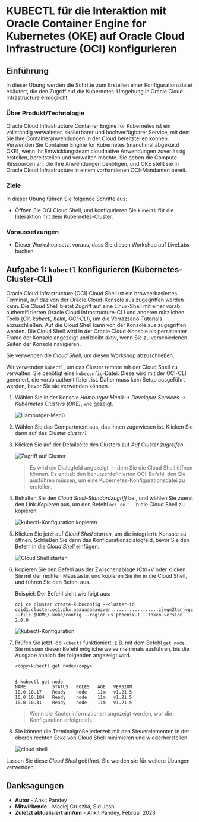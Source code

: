 # KUBECTL für die Interaktion mit Oracle Container Engine for Kubernetes (OKE) auf Oracle Cloud Infrastructure (OCI) konfigurieren

## Einführung

In dieser Übung werden die Schritte zum Erstellen einer Konfigurationsdatei erläutert, die den Zugriff auf die Kubernetes-Umgebung in Oracle Cloud Infrastructure ermöglicht.

### Über Produkt/Technologie

Oracle Cloud Infrastructure Container Engine for Kubernetes ist ein vollständig verwalteter, skalierbarer und hochverfügbarer Service, mit dem Sie Ihre Containeranwendungen in der Cloud bereitstellen können. Verwenden Sie Container Engine for Kubernetes (manchmal abgekürzt OKE), wenn Ihr Entwicklungsteam cloudnative Anwendungen zuverlässig erstellen, bereitstellen und verwalten möchte. Sie geben die Compute-Ressourcen an, die Ihre Anwendungen benötigen, und OKE stellt sie in Oracle Cloud Infrastructure in einem vorhandenen OCI-Mandanten bereit.

### Ziele

In dieser Übung führen Sie folgende Schritte aus:

*   Öffnen Sie OCI Cloud Shell, und konfigurieren Sie `kubectl` für die Interaktion mit dem Kubernetes-Cluster.

### Voraussetzungen

*   Dieser Workshop setzt voraus, dass Sie diesen Workshop auf LiveLabs buchen.

## Aufgabe 1: `kubectl` konfigurieren (Kubernetes-Cluster-CLI)

Oracle Cloud Infrastructure (OCI) Cloud Shell ist ein browserbasiertes Terminal, auf das von der Oracle Cloud-Konsole aus zugegriffen werden kann. Die Cloud Shell bietet Zugriff auf eine Linux-Shell mit einer vorab authentifizierten Oracle Cloud Infrastructure-CLI und anderen nützlichen Tools (_Git, kubectl, helm, OCI-CLI_), um die Verrazzano-Tutorials abzuschließen. Auf die Cloud Shell kann von der Konsole aus zugegriffen werden. Die Cloud Shell wird in der Oracle Cloud-Konsole als persistenter Frame der Konsole angezeigt und bleibt aktiv, wenn Sie zu verschiedenen Seiten der Konsole navigieren.

Sie verwenden die _Cloud Shell_, um diesen Workshop abzuschließen.

Wir verwenden `kubectl`, um das Cluster remote mit der Cloud Shell zu verwalten. Sie benötigt eine `kubeconfig`\-Datei. Diese wird mit der OCI-CLI generiert, die vorab authentifiziert ist. Daher muss kein Setup ausgeführt werden, bevor Sie sie verwenden können.

1.  Wählen Sie in der Konsole _Hamburger Menü -> Developer Services -> Kubernetes Clusters (OKE)_, wie gezeigt.
    
    ![Hamburger-Menü](../setup-oke-ocishell/images/hamburgermenu.png " ")
    
2.  Wählen Sie das Compartment aus, das Ihnen zugewiesen ist. Klicken Sie dann auf das Cluster _cluster1_.
    
3.  Klicken Sie auf der Detailseite des Clusters auf _Auf Cluster zugreifen_.
    
    ![Zugriff auf Cluster](../setup-oke-ocishell/images/accesscluster.png " ")
    
    > Es wird ein Dialogfeld angezeigt, in dem Sie die Cloud Shell öffnen können. Es enthält den benutzerdefinierten OCI-Befehl, den Sie ausführen müssen, um eine Kubernetes-Konfigurationsdatei zu erstellen.
    
4.  Behalten Sie den _Cloud Shell-Standardzugriff_ bei, und wählen Sie zuerst den Link _Kopieren_ aus, um den Befehl `oci ce...` in die Cloud Shell zu kopieren.
    
    ![kubectl-Konfiguration kopieren](../setup-oke-ocishell/images/copyconfig.png " ")
    
5.  Klicken Sie jetzt auf _Cloud Shell starten_, um die integrierte Konsole zu öffnen. Schließen Sie dann das Konfigurationsdialogfeld, bevor Sie den Befehl in die _Cloud Shell_ einfügen.
    
    ![Cloud Shell starten](../setup-oke-ocishell/images/launchcloudshell.png " ")
    
6.  Kopieren Sie den Befehl aus der Zwischenablage (Ctrl+V oder klicken Sie mit der rechten Maustaste, und kopieren Sie ihn in die Cloud Shell, und führen Sie den Befehl aus.
    
    Beispiel: Der Befehl sieht wie folgt aus:
    
        oci ce cluster create-kubeconfig --cluster-id ocid1.cluster.oc1.phx.aaaaaaaaaezwen..................zjwgm2tqnjvgc2dey3emnsd --file $HOME/.kube/config --region us-phoenix-1 --token-version 2.0.0
        
    
    ![kubectl-Konfiguration](../setup-oke-ocishell/images/kubeconfig.png " ")
    
7.  Prüfen Sie jetzt, ob `kubectl` funktioniert, z.B. mit dem Befehl `get node`. Sie müssen diesen Befehl möglicherweise mehrmals ausführen, bis die Ausgabe ähnlich der folgenden angezeigt wird.
    
        <copy>kubectl get node</copy>
        
    
        $ kubectl get node
        NAME          STATUS   ROLES   AGE   VERSION
        10.0.10.17    Ready    node    11m   v1.21.5
        10.0.10.184   Ready    node    11m   v1.21.5
        10.0.10.31    Ready    node    11m   v1.21.5
        
    
    > Wenn die Knoteninformationen angezeigt werden, war die Konfiguration erfolgreich.
    
8.  Sie können die Terminalgröße jederzeit mit den Steuerelementen in der oberen rechten Ecke von Cloud Shell minimieren und wiederherstellen.
    
    ![cloud shell](../setup-oke-ocishell/images/cloudshell.png " ")
    

Lassen Sie diese _Cloud Shell_ geöffnet. Sie werden sie für weitere Übungen verwenden.

## Danksagungen

*   **Autor** - Ankit Pandey
*   **Mitwirkende** - Maciej Gruszka, Sid Joshi
*   **Zuletzt aktualisiert am/um** - Ankit Pandey, Februar 2023